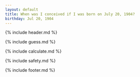 ```yaml
---
layout: default
title: When was I conceived if I was born on July 20, 1904?
birthday: Jul 20, 1904
---
```


{% include header.md %}

{% include guess.md %}

{% include calculate.md %}

{% include safety.md %}

{% include footer.md %}



